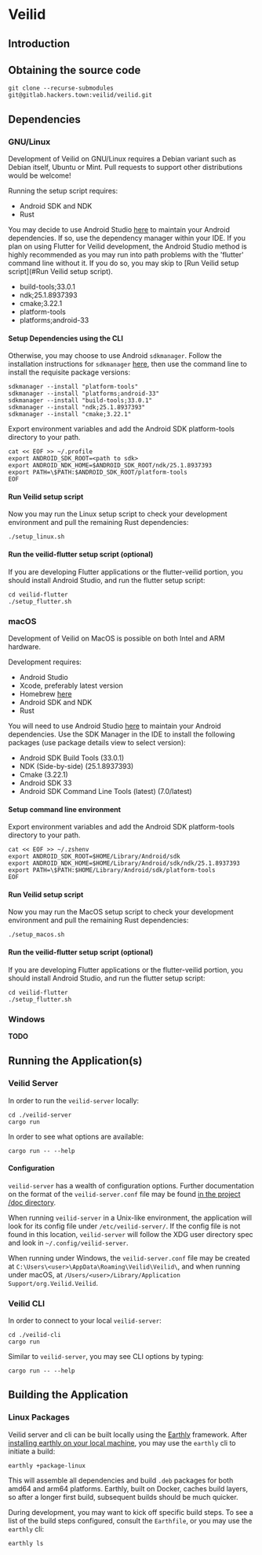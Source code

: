 # Veilid

## Introduction

## Obtaining the source code

```shell
git clone --recurse-submodules git@gitlab.hackers.town:veilid/veilid.git
```

## Dependencies

### GNU/Linux

Development of Veilid on GNU/Linux requires a Debian variant such as Debian
itself, Ubuntu or Mint. Pull requests to support other distributions would be
welcome!

Running the setup script requires:
* Android SDK and NDK
* Rust

You may decide to use Android Studio [here](https://developer.android.com/studio) 
to maintain your Android dependencies. If so, use the dependency manager 
within your IDE. If you plan on using Flutter for Veilid development, the Android Studio
method is highly recommended as you may run into path problems with the 'flutter' 
command line without it. If you do so, you may skip to 
[Run Veilid setup script](#Run Veilid setup script).

* build-tools;33.0.1
* ndk;25.1.8937393
* cmake;3.22.1
* platform-tools
* platforms;android-33

#### Setup Dependencies using the CLI

Otherwise, you may choose to use Android `sdkmanager`. Follow the installation
instructions for `sdkmanager`
[here](https://developer.android.com/studio/command-line/sdkmanager), then use
the command line to install the requisite package versions:

```shell
sdkmanager --install "platform-tools"
sdkmanager --install "platforms;android-33"
sdkmanager --install "build-tools;33.0.1"
sdkmanager --install "ndk;25.1.8937393"
sdkmanager --install "cmake;3.22.1"
```

Export environment variables and add the Android SDK platform-tools directory to
your path.

```shell
cat << EOF >> ~/.profile 
export ANDROID_SDK_ROOT=<path to sdk>
export ANDROID_NDK_HOME=$ANDROID_SDK_ROOT/ndk/25.1.8937393
export PATH=\$PATH:$ANDROID_SDK_ROOT/platform-tools
EOF
```

#### Run Veilid setup script

Now you may run the Linux setup script to check your development environment and
pull the remaining Rust dependencies:

```shell
./setup_linux.sh
```

#### Run the veilid-flutter setup script (optional)

If you are developing Flutter applications or the flutter-veilid portion, you should
install Android Studio, and run the flutter setup script:

```shell
cd veilid-flutter
./setup_flutter.sh
```


### macOS

Development of Veilid on MacOS is possible on both Intel and ARM hardware.

Development requires:
* Android Studio 
* Xcode, preferably latest version
* Homebrew [here](https://brew.sh)
* Android SDK and NDK
* Rust

You will need to use Android Studio [here](https://developer.android.com/studio) 
to maintain your Android dependencies. Use the SDK Manager in the IDE to install the following packages (use package details view to select version):
* Android SDK Build Tools (33.0.1)
* NDK (Side-by-side) (25.1.8937393)
* Cmake (3.22.1)
* Android SDK 33
* Android SDK Command Line Tools (latest) (7.0/latest)

#### Setup command line environment

Export environment variables and add the Android SDK platform-tools directory to
your path.

```shell
cat << EOF >> ~/.zshenv
export ANDROID_SDK_ROOT=$HOME/Library/Android/sdk
export ANDROID_NDK_HOME=$HOME/Library/Android/sdk/ndk/25.1.8937393
export PATH=\$PATH:$HOME/Library/Android/sdk/platform-tools
EOF
```

#### Run Veilid setup script

Now you may run the MacOS setup script to check your development environment and
pull the remaining Rust dependencies:

```shell
./setup_macos.sh
```

#### Run the veilid-flutter setup script (optional)

If you are developing Flutter applications or the flutter-veilid portion, you should
install Android Studio, and run the flutter setup script:

```shell
cd veilid-flutter
./setup_flutter.sh
```

### Windows

**TODO**

## Running the Application(s)

### Veilid Server

In order to run the `veilid-server` locally:

```shell
cd ./veilid-server
cargo run
```

In order to see what options are available:

```shell
cargo run -- --help
```

#### Configuration

`veilid-server` has a wealth of configuration options. Further documentation on
the format of the `veilid-server.conf` file may be found [in the project /doc
directory](./doc/config/veilid-server-config.md).

When running `veilid-server` in a Unix-like environment, the application will
look for its config file under `/etc/veilid-server/`. If the config file is not
found in this location, `veilid-server` will follow the XDG user directory spec
and look in `~/.config/veilid-server`.

When running under Windows, the `veilid-server.conf` file may be created at
`C:\Users\<user>\AppData\Roaming\Veilid\Veilid\`, and when running under macOS,
at `/Users/<user>/Library/Application Support/org.Veilid.Veilid`.

### Veilid CLI

In order to connect to your local `veilid-server`:

```shell
cd ./veilid-cli
cargo run
```

Similar to `veilid-server`, you may see CLI options by typing:

```shell
cargo run -- --help
```

## Building the Application

### Linux Packages

Veilid server and cli can be built locally using the
[Earthly](https://earthly.dev/) framework. After [installing earthly on your
local machine](https://earthly.dev/get-earthly), you may use the `earthly` cli
to initiate a build:

```shell
earthly +package-linux
```

This will assemble all dependencies and build `.deb` packages for both amd64 and
arm64 platforms. Earthly, built on Docker, caches build layers, so after a
longer first build, subsequent builds should be much quicker.

During development, you may want to kick off specific build steps. To see a list
of the build steps configured, consult the `Earthfile`, or you may use the
`earthly` cli:

```shell
earthly ls
```
